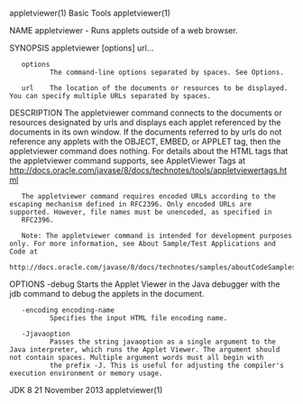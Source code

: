appletviewer(1)                                                                                  Basic Tools                                                                                  appletviewer(1)

NAME
       appletviewer - Runs applets outside of a web browser.

SYNOPSIS
       appletviewer [options] url...

       options
              The command-line options separated by spaces. See Options.

       url    The location of the documents or resources to be displayed. You can specify multiple URLs separated by spaces.

DESCRIPTION
       The appletviewer command connects to the documents or resources designated by urls and displays each applet referenced by the documents in its own window. If the documents referred to by urls do not
       reference any applets with the OBJECT, EMBED, or APPLET tag, then the appletviewer command does nothing. For details about the HTML tags that the appletviewer command supports, see AppletViewer Tags
       at http://docs.oracle.com/javase/8/docs/technotes/tools/appletviewertags.html

       The appletviewer command requires encoded URLs according to the escaping mechanism defined in RFC2396. Only encoded URLs are supported. However, file names must be unencoded, as specified in
       RFC2396.

       Note: The appletviewer command is intended for development purposes only. For more information, see About Sample/Test Applications and Code at
       http://docs.oracle.com/javase/8/docs/technotes/samples/aboutCodeSamples.html

OPTIONS
       -debug
              Starts the Applet Viewer in the Java debugger with the jdb command to debug the applets in the document.

       -encoding encoding-name
              Specifies the input HTML file encoding name.

       -Jjavaoption
              Passes the string javaoption as a single argument to the Java interpreter, which runs the Applet Viewer. The argument should not contain spaces. Multiple argument words must all begin with
              the prefix -J. This is useful for adjusting the compiler's execution environment or memory usage.

JDK 8                                                                                          21 November 2013                                                                               appletviewer(1)
